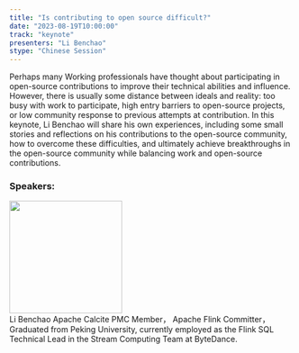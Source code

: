 ```yaml
---
title: "Is contributing to open source difficult?"
date: "2023-08-19T10:00:00" 
track: "keynote"
presenters: "Li Benchao"
stype: "Chinese Session"
---
```

Perhaps many Working professionals have thought about participating in open-source contributions to improve their technical abilities and influence. However, there is usually some distance between ideals and reality: too busy with work to participate, high entry barriers to open-source projects, or low community response to previous attempts at contribution. In this keynote, Li Benchao will share his own experiences, including some small stories and reflections on his contributions to the open-source community, how to overcome these difficulties, and ultimately achieve breakthroughs in the open-source community while balancing work and open-source contributions.

 ### Speakers: 
 <img src="https://img.bagevent.com/resource/20230731/1427570371016.jpeg" width="200" /><br> Li Benchao Apache Calcite PMC Member， Apache Flink Committer， Graduated from Peking University, currently employed as the Flink SQL Technical Lead in the Stream Computing Team at ByteDance.
 <br><br>